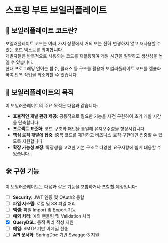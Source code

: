 # 스프링 부트 보일러플레이트

## 📖 보일러플레이트 코드란?
보일러플레이트 코드는 여러 가지 상황에서 거의 또는 전혀 변경하지 않고 재사용할 수 있는 코드 텍스트를 의미합니다.  
개발자들은 반복적으로 사용되는 코드를 재활용하여 개발 시간을 절약하고 생산성을 높일 수 있습니다.  
현대 프로그래밍 언어는 함수, 클래스 등 구조를 활용해 보일러플레이트 코드를 캡슐화하여 반복 작업을 최소화할 수 있습니다.

## 🎯 보일러플레이트의 목적
이 보일러플레이트의 주요 목적은 다음과 같습니다:
- **효율적인 개발 환경 제공**: 공통적으로 필요한 기능을 사전 구현하여 초기 개발 시간을 단축합니다.
- **프로젝트 표준화**: 코드 구조와 패턴을 통일해 유지보수성을 향상시킵니다.
- **핵심 로직 개발에 집중**: 중복 코드를 제거하고 비즈니스 로직 구현에만 집중할 수 있도록 지원합니다.
- **확장 가능성 보장**: 확장성을 고려한 기본 구조로 다양한 요구사항에 쉽게 대응할 수 있습니다.

## 🛠️ 구현 기능
이 보일러플레이트는 다음과 같은 기능을 포함하거나 포함할 예정입니다:

- [ ] **Security**: JWT 인증 및 OAuth2 통합
- [ ] **파일 시스템**: 로컬 및 S3 파일 처리
- [ ] **엑셀**: 파일 Import 및 Export 기능
- [ ] **예외 처리**: 예외 핸들링 및 Validation 처리
- [X] **QueryDSL**: 동적 쿼리 작성 지원
- [ ] **메일**: SMTP 기반 이메일 전송
- [ ] **API 문서화**: SpringDoc 기반 Swagger3 지원